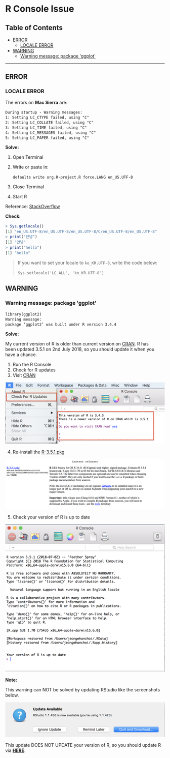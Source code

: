 # R Console Issue

## Table of Contents

- [ERROR](https://github.com/jeongwhanchoi/Data-Analysis-with-R/blob/master/r_issue.md#error)
  - [LOCALE ERROR](https://github.com/jeongwhanchoi/Data-Analysis-with-R/blob/master/r_issue.md#locale-error)
- [WARNING](https://github.com/jeongwhanchoi/Data-Analysis-with-R/blob/master/r_issue.md#warning)
  - [Warning message: package 'ggplot'](https://github.com/jeongwhanchoi/Data-Analysis-with-R/blob/master/r_issue.md#warning-message-package-ggplot)

---

## ERROR

### LOCALE ERROR

The errors on **Mac Sierra** are:

```
During startup - Warning messages:
1: Setting LC_CTYPE failed, using "C"
2: Setting LC_COLLATE failed, using "C"
3: Setting LC_TIME failed, using "C"
4: Setting LC_MESSAGES failed, using "C"
5: Setting LC_PAPER failed, using "C"
```

**Solve:**

1. Open Terminal

2. Write or paste in:

   `defaults write org.R-project.R force.LANG en_US.UTF-8`

3. Close Terminal

4. Start R

Reference: [StackOverflow](https://stackoverflow.com/questions/9689104/installing-r-on-mac-warning-messages-setting-lc-ctype-failed-using-c)

**Check:**

```R
> Sys.getlocale()
[1] "en_US.UTF-8/en_US.UTF-8/en_US.UTF-8/C/en_US.UTF-8/en_US.UTF-8"
> print("안녕")
[1] "안녕"
> print("hello")
[1] "hello"
```

> If you want to set your locale to `ko_KR.UTF-8`, write the code below:
>
> `Sys.setlocale('LC_ALL', 'ko_KR.UTF-8')`

## WARNING

### Warning message: package 'ggplot'

```
library(ggplot2)
Warning message:
package ‘ggplot2’ was built under R version 3.4.4 
```

**Solve:**

My current version of R is older than current version on [CRAN](https://cran.r-project.org/bin/macosx/). R has been updated 3.5.1 on 2nd July 2018, so you should update it when you have a chance.

1. Run the R Console
2. Check for R updates
3. Visit [CRAN](https://cran.r-project.org/bin/macosx/)

![ggplot_warning_solution](./img_issue/ggplot_warning_solution.png)

4. Re-install the [R-3.5.1.pkg](https://cran.r-project.org/bin/macosx/R-3.5.1.pkg)

![ggplot_warning_CRAN](./img_issue/ggplot_warning_CRAN.png)

5. Check your version of R is up to date

![ggplot_warning_solved](./img_issue/ggplot_warning_solved.png)

**Note:**

This warning can NOT be solved by updating RStudio like the screenshots below.

![ggplot_warning_solve_1](./img_issue/ggplot_warning_note.png)

This update DOES NOT UPDATE your version of R, so you should update R via [**HERE**](https://stat.ethz.ch/pipermail/r-help/2018-March/451633.html).